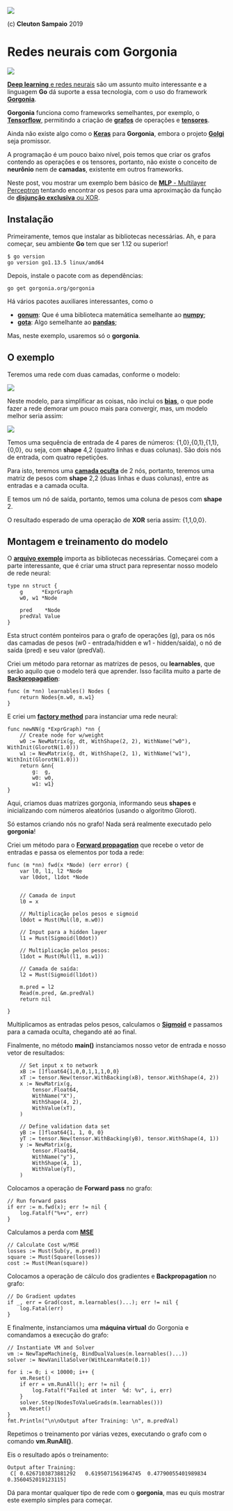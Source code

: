 ![](./golangnetwork-logo.png)

(c) **Cleuton Sampaio** 2019

# Redes neurais com Gorgonia

![](../../images/gonn-final.png)

[**Deep learning** e redes neurais](https://github.com/cleuton/neuraljava) são um assunto muito interessante e a linguagem **Go** dá suporte a essa tecnologia, com o uso do framework [**Gorgonia**](https://github.com/gorgonia).

**Gorgonia** funciona como frameworks semelhantes, por exemplo, o [**Tensorflow**](https://www.tensorflow.org/), permitindo a criação de [**grafos**](https://pt.wikipedia.org/wiki/Teoria_dos_grafos) de operações e [**tensores**](https://pt.wikipedia.org/wiki/Tensor). 

Ainda não existe algo como o [**Keras**](https://keras.io/) para **Gorgonia**, embora o projeto [**Golgi**](https://github.com/gorgonia/golgi) seja promissor.

A programação é um pouco baixo nível, pois temos que criar os grafos contendo as operações e os tensores, portanto, não existe o conceito de **neurônio** nem de **camadas**, existente em outros frameworks.

Neste post, vou mostrar um exemplo bem básico de [**MLP** - Multilayer Perceptron](https://github.com/cleuton/neuraljava) tentando encontrar os pesos para uma aproximação da função de [**disjunção exclusiva** ou XOR](https://pt.wikipedia.org/wiki/Porta_XOR).

## Instalação

Primeiramente, temos que instalar as bibliotecas necessárias. Ah, e para começar, seu ambiente **Go** tem que ser 1.12 ou superior!

```
$ go version
go version go1.13.5 linux/amd64
```

Depois, instale o pacote com as dependências: 

```
go get gorgonia.org/gorgonia
```

Há vários pacotes auxiliares interessantes, como o 

- [**gonum**](https://github.com/gonum): Que é uma biblioteca matemática semelhante ao [**numpy**](https://numpy.org/);
- [**gota**](https://github.com/go-gota/gota): Algo semelhante ao [**pandas**](https://pandas.pydata.org/);


Mas, neste exemplo, usaremos só o **gorgonia**.

## O exemplo

Teremos uma rede com duas camadas, conforme o modelo: 

![](../../images/gonn.png)

Neste modelo, para simplificar as coisas, não inclui os [**bias**](https://github.com/cleuton/neuraljava), o que pode fazer a rede demorar um pouco mais para convergir, mas, um modelo melhor seria assim: 

![](../../images/gonn-bias.png)

Temos uma sequência de entrada de 4 pares de números: {1,0},{0,1},{1,1},{0,0}, ou seja, com **shape** 4,2 (quatro linhas e duas colunas). São dois nós de entrada, com quatro repetições. 

Para isto, teremos uma [**camada oculta**]() de 2 nós, portanto, teremos uma matriz de pesos com **shape** 2,2 (duas linhas e duas colunas), entre as entradas e a camada oculta.

E temos um nó de saída, portanto, temos uma coluna de pesos com **shape** 2. 

O resultado esperado de uma operação de **XOR** seria assim: {1,1,0,0}.

## Montagem e treinamento do modelo

O [**arquivo exemplo**](https://github.com/cleuton/golang-network/blob/master/code/deeplearning1/mlp.go) importa as bibliotecas necessárias. Começarei com a parte interessante, que é criar uma struct para representar nosso modelo de rede neural: 

```
type nn struct {
	g      *ExprGraph
	w0, w1 *Node

	pred    *Node
	predVal Value
}
```

Esta struct contém ponteiros para o grafo de operações (g), para os nós das camadas de pesos (w0 - entrada/hidden e w1 - hidden/saída), o nó de saída (pred) e seu valor (predVal).

Criei um método para retornar as matrizes de pesos, ou **learnables**, que serão aquilo que o modelo terá que aprender. Isso facilita muito a parte de [**Backpropagation**](https://github.com/cleuton/neuraljava):

```
func (m *nn) learnables() Nodes {
	return Nodes{m.w0, m.w1}
}
```

E criei um [**factory method**](https://pt.wikipedia.org/wiki/Factory_Method) para instanciar uma rede neural: 

```
func newNN(g *ExprGraph) *nn {
	// Create node for w/weight
	w0 := NewMatrix(g, dt, WithShape(2, 2), WithName("w0"), WithInit(GlorotN(1.0)))
	w1 := NewMatrix(g, dt, WithShape(2, 1), WithName("w1"), WithInit(GlorotN(1.0)))
	return &nn{
		g:  g,
		w0: w0,
		w1: w1}
}
```

Aqui, criamos duas matrizes gorgonia, informando seus **shapes** e inicializando com números aleatórios (usando o algoritmo Glorot). 

Só estamos criando nós no grafo! Nada será realmente executado pelo **gorgonia**!

Criei um método para o [**Forward propagation**](https://github.com/cleuton/neuraljava) que recebe o vetor de entradas e passa os elementos por toda a rede: 

```
func (m *nn) fwd(x *Node) (err error) {
	var l0, l1, l2 *Node
	var l0dot, l1dot *Node


	// Camada de input
	l0 = x

	// Multiplicação pelos pesos e sigmoid
	l0dot = Must(Mul(l0, m.w0))

	// Input para a hidden layer
	l1 = Must(Sigmoid(l0dot))

	// Multiplicação pelos pesos:
	l1dot = Must(Mul(l1, m.w1))

	// Camada de saída:
	l2 = Must(Sigmoid(l1dot))

	m.pred = l2
	Read(m.pred, &m.predVal)
	return nil

}
```

Multiplicamos as entradas pelos pesos, calculamos o [**Sigmoid**](https://github.com/cleuton/neuraljava) e passamos para a camada oculta, chegando até ao final. 

Finalmente, no método **main()** instanciamos nosso vetor de entrada e nosso vetor de resultados: 

```
	// Set input x to network
	xB := []float64{1,0,0,1,1,1,0,0}
	xT := tensor.New(tensor.WithBacking(xB), tensor.WithShape(4, 2))
	x := NewMatrix(g,
		tensor.Float64,
		WithName("X"),
		WithShape(4, 2),
		WithValue(xT),
	)

	// Define validation data set
	yB := []float64{1, 1, 0, 0}
	yT := tensor.New(tensor.WithBacking(yB), tensor.WithShape(4, 1))
	y := NewMatrix(g,
		tensor.Float64,
		WithName("y"),
		WithShape(4, 1),
		WithValue(yT),
	)
```

Colocamos a operação de **Forward pass** no grafo: 

```
// Run forward pass
if err := m.fwd(x); err != nil {
    log.Fatalf("%+v", err)
}
```

Calculamos a perda com [**MSE**](https://github.com/cleuton/neuraljava)

```
// Calculate Cost w/MSE
losses := Must(Sub(y, m.pred))
square := Must(Square(losses))
cost := Must(Mean(square))
```

Colocamos a operação de cálculo dos gradientes e **Backpropagation** no grafo: 

```
// Do Gradient updates
if _, err = Grad(cost, m.learnables()...); err != nil {
    log.Fatal(err)
}
```

E finalmente, instanciamos uma **máquina virtual** do Gorgonia e comandamos a execução do grafo: 

```
// Instantiate VM and Solver
vm := NewTapeMachine(g, BindDualValues(m.learnables()...))
solver := NewVanillaSolver(WithLearnRate(0.1))

for i := 0; i < 10000; i++ {
    vm.Reset()
    if err = vm.RunAll(); err != nil {
        log.Fatalf("Failed at inter  %d: %v", i, err)
    }
    solver.Step(NodesToValueGrads(m.learnables()))
    vm.Reset()
}
fmt.Println("\n\nOutput after Training: \n", m.predVal)
```

Repetimos o treinamento por várias vezes, executando o grafo com o comando **vm.RunAll()**.

Eis o resultado após o treinamento: 

```
Output after Training: 
 C[ 0.6267103873881292   0.6195071561964745  0.47790055401989834   0.3560452019123115]
```

Dá para montar qualquer tipo de rede com o **gorgonia**, mas eu quis mostrar este exemplo simples para começar.

